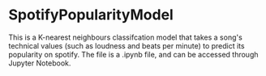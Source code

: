 # SpotifyPopularityModel
This is a K-nearest neighbours classifcation model that takes a song's technical values (such as loudness and beats per minute) to predict its popularity on spotify.
The file is a .ipynb file, and can be accessed through Jupyter Notebook. 

